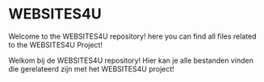 # WEBSITES4U
Welcome to the WEBSITES4U repository!
here you can find all files related to the WEBSITES4U Project!


Welkom bij de WEBSITES4U repository!
Hier kan je alle bestanden vinden die gerelateerd zijn met het WEBSITES4U project!
